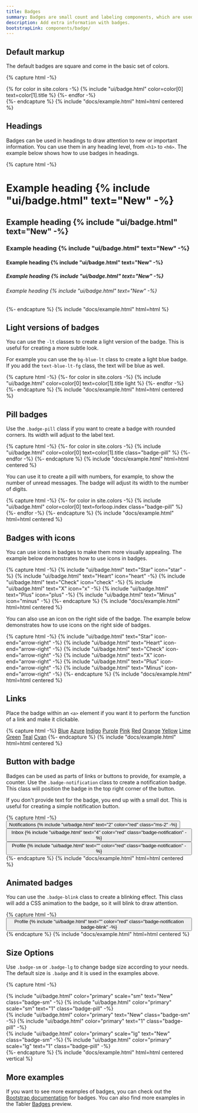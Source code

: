 ```yaml
---
title: Badges
summary: Badges are small count and labeling components, which are used to add extra information to an interface element. You can use them to draw users' attention to a new element, notify about unread messages or provide any kind of additional info.
description: Add extra information with badges.
bootstrapLink: components/badge/
---
```


## Default markup

The default badges are square and come in the basic set of colors.

{% capture html -%}
<div class="badges-list">
{% for color in site.colors -%}
{% include "ui/badge.html" color=color[0] text=color[1].title %}
{%- endfor -%}
</div>
{%- endcapture %}
{% include "docs/example.html" html=html centered %}

## Headings

Badges can be used in headings to draw attention to new or important information. You can use them in any heading level, from `<h1>` to `<h6>`. The example below shows how to use badges in headings.

{% capture html -%}
<h1>
  Example heading 
  {% include "ui/badge.html" text="New" -%}
</h1>
<h2>
  Example heading 
  {% include "ui/badge.html" text="New" -%}
</h2>
<h3>
  Example heading 
  {% include "ui/badge.html" text="New" -%}
</h3>
<h4>
  Example heading 
  {% include "ui/badge.html" text="New" -%}
</h4>
<h5>
  Example heading 
  {% include "ui/badge.html" text="New" -%}
</h5>
<h6>
  Example heading 
  {% include "ui/badge.html" text="New" -%}
</h6>
{%- endcapture %}
{% include "docs/example.html" html=html %}

## Light versions of badges

You can use the `-lt` classes to create a light version of the badge. This is useful for creating a more subtle look.

For example you can use the `bg-blue-lt` class to create a light blue badge. If you add the `text-blue-lt-fg` class, the text will be blue as well.

{% capture html -%}
{%- for color in site.colors -%}
{% include "ui/badge.html" color=color[0] text=color[1].title light %}
{%- endfor -%}
{%- endcapture %}
{% include "docs/example.html" html=html centered %}

## Pill badges

Use the `.badge-pill` class if you want to create a badge with rounded corners. Its width will adjust to the label text.

{% capture html -%}
{%- for color in site.colors -%}
{% include "ui/badge.html" color=color[0] text=color[1].title class="badge-pill" %}
{%- endfor -%}
{%- endcapture %}
{% include "docs/example.html" html=html centered %}

You can use it to create a pill with numbers, for example, to show the number of unread messages. The badge will adjust its width to the number of digits.

{% capture html -%}
{%- for color in site.colors -%}
{% include "ui/badge.html" color=color[0] text=forloop.index class="badge-pill" %}
{%- endfor -%}
{%- endcapture %}
{% include "docs/example.html" html=html centered %}

## Badges with icons

You can use icons in badges to make them more visually appealing. The example below demonstrates how to use icons in badges.

{% capture html -%}
{% include "ui/badge.html" text="Star" icon="star" -%}
{% include "ui/badge.html" text="Heart" icon="heart" -%}
{% include "ui/badge.html" text="Check" icon="check" -%}
{% include "ui/badge.html" text="X" icon="x" -%}
{% include "ui/badge.html" text="Plus" icon="plus" -%}
{% include "ui/badge.html" text="Minus" icon="minus" -%}
{%- endcapture %}
{% include "docs/example.html" html=html centered %}

You can also use an icon on the right side of the badge. The example below demonstrates how to use icons on the right side of badges.

{% capture html -%}
{% include "ui/badge.html" text="Star" icon-end="arrow-right" -%}
{% include "ui/badge.html" text="Heart" icon-end="arrow-right" -%}
{% include "ui/badge.html" text="Check" icon-end="arrow-right" -%}
{% include "ui/badge.html" text="X" icon-end="arrow-right" -%}
{% include "ui/badge.html" text="Plus" icon-end="arrow-right" -%}
{% include "ui/badge.html" text="Minus" icon-end="arrow-right" -%}
{%- endcapture %}
{% include "docs/example.html" html=html centered %}

## Links

Place the badge within an `<a>` element if you want it to perform the function of a link and make it clickable.

{% capture html -%}
<a href="#" class="badge bg-blue-lt">Blue</a>
<a href="#" class="badge bg-azure-lt">Azure</a>
<a href="#" class="badge bg-indigo-lt">Indigo</a>
<a href="#" class="badge bg-purple-lt">Purple</a>
<a href="#" class="badge bg-pink-lt">Pink</a>
<a href="#" class="badge bg-red-lt">Red</a>
<a href="#" class="badge bg-orange-lt">Orange</a>
<a href="#" class="badge bg-yellow-lt">Yellow</a>
<a href="#" class="badge bg-lime-lt">Lime</a>
<a href="#" class="badge bg-green-lt">Green</a>
<a href="#" class="badge bg-teal-lt">Teal</a>
<a href="#" class="badge bg-cyan-lt">Cyan</a>
{%- endcapture %}
{% include "docs/example.html" html=html centered %}

## Button with badge

Badges can be used as parts of links or buttons to provide, for example, a counter. Use the `.badge-notification` class to create a notification badge. This class will position the badge in the top right corner of the button.

If you don't provide text for the badge, you end up with a small dot. This is useful for creating a simple notification button.

{% capture html -%}
<button type="button" class="btn">
	Notifications {% include "ui/badge.html" text="2" color="red" class="ms-2" -%}
</button>
<button type="button" class="btn">
  Inbox {% include "ui/badge.html" text="4" color="red" class="badge-notification" -%}
</button>
<button type="button" class="btn">
  Profile {% include "ui/badge.html" text="" color="red" class="badge-notification" -%}
</button>
{%- endcapture %}
{% include "docs/example.html" html=html centered %}

## Animated badges

You can use the `.badge-blink` class to create a blinking effect. This class will add a CSS animation to the badge, so it will blink to draw attention.

{% capture html -%}
<button type="button" class="btn">
  Profile {% include "ui/badge.html" text="" color="red" class="badge-notification badge-blink" -%}
</button>
{% endcapture %}
{% include "docs/example.html" html=html centered %}

## Size Options

Use `.badge-sm` or `.badge-lg` to change badge size according to your needs. The default size is `.badge` and it is used in the examples above.

{% capture html -%}
<div>
  {% include "ui/badge.html" color="primary" scale="sm" text="New" class="badge-sm" -%}
  {% include "ui/badge.html" color="primary" scale="sm" text="1" class="badge-pill" -%}
</div>
<div>
  {% include "ui/badge.html" color="primary" text="New" class="badge-sm" -%}
  {% include "ui/badge.html" color="primary" text="1" class="badge-pill" -%}
</div>
<div>
  {% include "ui/badge.html" color="primary" scale="lg" text="New" class="badge-sm" -%}
  {% include "ui/badge.html" color="primary" scale="lg" text="1" class="badge-pill" -%}
</div>
{%- endcapture %}
{% include "docs/example.html" html=html centered vertical %}


## More examples 

If you want to see more examples of badges, you can check out the [Bootstrap documentation](https://getbootstrap.com/docs/5.3/components/badge/) for badges. You can also find more examples in the Tabler [Badges](https://preview.tabler.io/badges.html) preview.